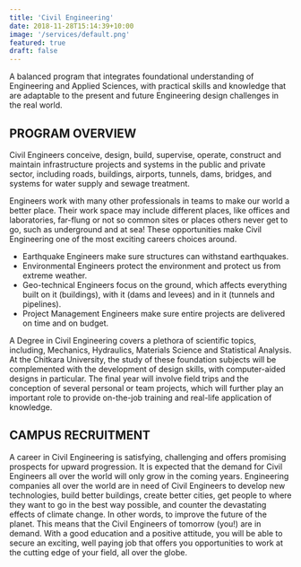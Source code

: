 ```yaml
---
title: 'Civil Engineering'
date: 2018-11-28T15:14:39+10:00
image: '/services/default.png'
featured: true
draft: false
---
```


A balanced program that integrates foundational understanding of Engineering and Applied Sciences, with practical skills and knowledge that are adaptable to the present and future Engineering design challenges in the real world.

## PROGRAM OVERVIEW
Civil Engineers conceive, design, build, supervise, operate, construct and maintain infrastructure projects and systems in the public and private sector, including roads, buildings, airports, tunnels, dams, bridges, and systems for water supply and sewage treatment.

Engineers work with many other professionals in teams to make our world a better place. Their work space may include different places, like offices and laboratories, far-flung or not so common sites or places others never get to go, such as underground and at sea! These opportunities make Civil Engineering one of the most exciting careers choices around.

* Earthquake Engineers make sure structures can withstand earthquakes.
* Environmental Engineers protect the environment and protect us from extreme weather.
* Geo-technical Engineers focus on the ground, which affects everything built on it (buildings), with it (dams and levees) and in it (tunnels and pipelines).
* Project Management Engineers make sure entire projects are delivered on time and on budget.

A Degree in Civil Engineering covers a plethora of scientific topics, including, Mechanics, Hydraulics, Materials Science and Statistical Analysis. At the Chitkara University, the study of these foundation subjects will be complemented with the development of design skills, with computer-aided designs in particular. The final year will involve field trips and the conception of several personal or team projects, which will further play an important role to provide on-the-job training and real-life application of knowledge.

## CAMPUS RECRUITMENT
A career in Civil Engineering is satisfying, challenging and offers promising prospects for upward progression. It is expected that the demand for Civil Engineers all over the world will only grow in the coming years. Engineering companies all over the world are in need of Civil Engineers to develop new technologies, build better buildings, create better cities, get people to where they want to go in the best way possible, and counter the devastating effects of climate change. In other words, to improve the future of the planet. This means that the Civil Engineers of tomorrow (you!) are in demand. With a good education and a positive attitude, you will be able to secure an exciting, well paying job that offers you opportunities to work at the cutting edge of your field, all over the globe.
